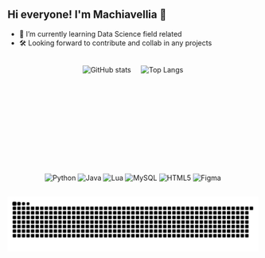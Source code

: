 ## Hi everyone! I'm Machiavellia 👋

- 🌱 I’m currently learning Data Science field related
- 🛠️ Looking forward to contribute and collab in any projects

<div style="text-align: center;"><br>

  <!-- GitHub stats -->
  <div style="display: flex; justify-content: center; align-items: center; gap: 20px;">
    <img src="https://github-readme-stats.vercel.app/api?username=Machiavellia-lynn&show_icons=true&theme=react&rank_icon=github" alt="GitHub stats" height="180"/>
    <img src="https://github-readme-stats.vercel.app/api/top-langs/?username=machiavellia-lynn&layout=donut&theme=react" alt="Top Langs" height="180"/>
  </div>

  <!-- Language and tools icons -->
  <div style="margin-top: 20px;"><br>
    <img alt="Python" height="30" width="40" src="https://cdn.jsdelivr.net/gh/devicons/devicon@latest/icons/python/python-original.svg" />
    <img alt="Java" height="30" width="40" src="https://cdn.jsdelivr.net/gh/devicons/devicon@latest/icons/java/java-original.svg" />
    <img alt="Lua" height="30" width="40" src="https://cdn.jsdelivr.net/gh/devicons/devicon@latest/icons/lua/lua-original.svg" />
    <img alt="MySQL" height="30" width="40" src="https://cdn.jsdelivr.net/gh/devicons/devicon@latest/icons/mysql/mysql-original.svg" />
    <img alt="HTML5" height="30" width="40" src="https://cdn.jsdelivr.net/gh/devicons/devicon@latest/icons/html5/html5-original.svg" />
    <img alt="Figma" height="30" width="40" src="https://cdn.jsdelivr.net/gh/devicons/devicon@latest/icons/figma/figma-original.svg" />
  </div>
  
  <!-- Snake animation -->
  <div style="margin-top: 30px;">
    <img src="https://raw.githubusercontent.com/machiavellia-lynn/contribution_snake/main/dist/github-contribution-grid-snake-dark.svg" alt="GitHub Snake Animation" style="max-width: 100%; height: auto;"/>
  </div>

</div>
<!-- Updated: Sat Oct  4 08:50:38 UTC 2025 -->
<!-- Updated: Sat Oct  4 08:56:41 UTC 2025 -->
<!-- Updated: Sat Oct  4 09:15:47 UTC 2025 -->
<!-- Updated: Sat Oct  4 09:35:55 UTC 2025 -->
<!-- Updated: Sat Oct  4 10:15:56 UTC 2025 -->
<!-- Updated: Sat Oct  4 10:38:12 UTC 2025 -->
<!-- Updated: Sat Oct  4 11:12:49 UTC 2025 -->
<!-- Updated: Sat Oct  4 11:36:51 UTC 2025 -->
<!-- Updated: Sat Oct  4 12:32:38 UTC 2025 -->
<!-- Updated: Sat Oct  4 13:19:52 UTC 2025 -->
<!-- Updated: Sat Oct  4 13:36:52 UTC 2025 -->
<!-- Updated: Sat Oct  4 14:14:07 UTC 2025 -->
<!-- Updated: Sat Oct  4 14:36:43 UTC 2025 -->
<!-- Updated: Sat Oct  4 15:15:09 UTC 2025 -->
<!-- Updated: Sat Oct  4 15:36:27 UTC 2025 -->
<!-- Updated: Sat Oct  4 16:19:18 UTC 2025 -->
<!-- Updated: Sat Oct  4 16:40:59 UTC 2025 -->
<!-- Updated: Sat Oct  4 17:13:09 UTC 2025 -->
<!-- Updated: Sat Oct  4 17:35:58 UTC 2025 -->
<!-- Updated: Sat Oct  4 18:22:37 UTC 2025 -->
<!-- Updated: Sat Oct  4 18:42:56 UTC 2025 -->
<!-- Updated: Sat Oct  4 19:12:37 UTC 2025 -->
<!-- Updated: Sat Oct  4 19:36:28 UTC 2025 -->
<!-- Updated: Sat Oct  4 20:17:43 UTC 2025 -->
<!-- Updated: Sat Oct  4 20:36:57 UTC 2025 -->
<!-- Updated: Sat Oct  4 21:13:52 UTC 2025 -->
<!-- Updated: Sat Oct  4 21:36:26 UTC 2025 -->
<!-- Updated: Sat Oct  4 22:15:15 UTC 2025 -->
<!-- Updated: Sat Oct  4 22:37:28 UTC 2025 -->
<!-- Updated: Sat Oct  4 23:15:45 UTC 2025 -->
<!-- Updated: Sat Oct  4 23:36:42 UTC 2025 -->
<!-- Updated: Sun Oct  5 01:26:35 UTC 2025 -->
<!-- Updated: Sun Oct  5 02:53:26 UTC 2025 -->
<!-- Updated: Sun Oct  5 03:34:39 UTC 2025 -->
<!-- Updated: Sun Oct  5 04:20:00 UTC 2025 -->
<!-- Updated: Sun Oct  5 04:39:50 UTC 2025 -->
<!-- Updated: Sun Oct  5 05:15:40 UTC 2025 -->
<!-- Updated: Sun Oct  5 05:37:10 UTC 2025 -->
<!-- Updated: Sun Oct  5 06:24:07 UTC 2025 -->
<!-- Updated: Sun Oct  5 06:44:36 UTC 2025 -->
<!-- Updated: Sun Oct  5 07:14:59 UTC 2025 -->
<!-- Updated: Sun Oct  5 07:36:20 UTC 2025 -->
<!-- Updated: Sun Oct  5 08:20:05 UTC 2025 -->
